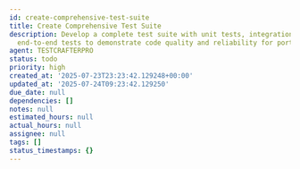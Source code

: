 ```yaml
---
id: create-comprehensive-test-suite
title: Create Comprehensive Test Suite
description: Develop a complete test suite with unit tests, integration tests, and
  end-to-end tests to demonstrate code quality and reliability for portfolio showcase.
agent: TESTCRAFTERPRO
status: todo
priority: high
created_at: '2025-07-23T23:23:42.129248+00:00'
updated_at: '2025-07-24T09:23:42.129250'
due_date: null
dependencies: []
notes: null
estimated_hours: null
actual_hours: null
assignee: null
tags: []
status_timestamps: {}
---
```


